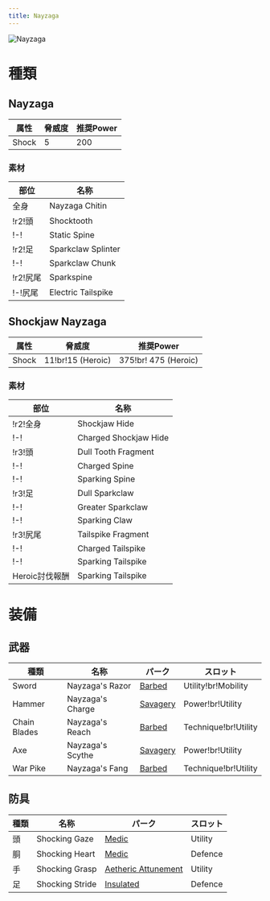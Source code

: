 ```yaml
---
title: Nayzaga
---
```

![Nayzaga](/img/icon_nayzaga.png)

# 種類

## Nayzaga
| 属性 | 脅威度 | 推奨Power |
| --- | --- | --- |
| Shock | 5 | 200 |

### 素材
| 部位 | 名称 |
| --- | --- |
| 全身 | Nayzaga Chitin |
| !r2!頭 | Shocktooth |
| !-! | Static Spine |
| !r2!足 | Sparkclaw Splinter |
| !-! | Sparkclaw Chunk |
| !r2!尻尾 | Sparkspine |
| !-!尻尾 | Electric Tailspike |


## Shockjaw Nayzaga

| 属性 | 脅威度 | 推奨Power |
| --- | --- | --- |
| Shock | 11!br!15 (Heroic) | 375!br! 475 (Heroic) |

### 素材
| 部位 | 名称 |
| --- | --- |
| !r2!全身 | Shockjaw Hide |
| !-! | Charged Shockjaw Hide |
| !r3!頭 | Dull Tooth Fragment |
| !-! | Charged Spine |
| !-! | Sparking Spine |
| !r3!足 | Dull Sparkclaw |
| !-! | Greater Sparkclaw |
| !-! | Sparking Claw |
| !r3!尻尾 | Tailspike Fragment |
| !-! | Charged Tailspike |
| !-! | Sparking Tailspike |
| Heroic討伐報酬 | Sparking Tailspike |

# 装備

## 武器

| 種類 | 名称 | パーク | スロット |
| --- | --- | --- | --- |
| Sword | Nayzaga's Razor | [Barbed](/data/パーク/#barbed) | Utility!br!Mobility |
| Hammer | Nayzaga's Charge | [Savagery](/data/パーク/#savagery) | Power!br!Utility |
| Chain Blades | Nayzaga's Reach | [Barbed](/data/パーク/#barbed) | Technique!br!Utility |
| Axe | Nayzaga's Scythe | [Savagery](/data/パーク/#savagery) | Power!br!Utility |
| War Pike |  Nayzaga's Fang | [Barbed](/data/パーク/#barbed) | Technique!br!Utility |

## 防具
| 種類 | 名称 | パーク | スロット |
| --- | --- | --- | --- |
| 頭 | Shocking Gaze | [Medic](/data/パーク/#medic) | Utility |
| 胴 | Shocking Heart | [Medic](/data/パーク/#medic) | Defence |
| 手 | Shocking Grasp | [Aetheric Attunement](/data/パーク/#aetheric-attunement) | Utility |
| 足 | Shocking Stride | [Insulated](/data/パーク/#insulated) | Defence |
